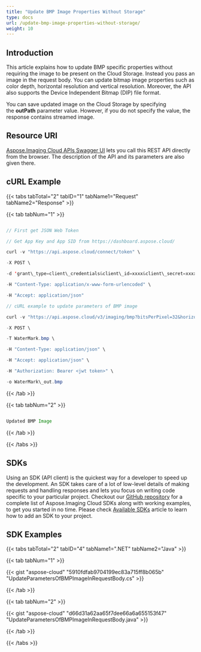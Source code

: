 ```yaml
---
title: "Update BMP Image Properties Without Storage"
type: docs
url: /update-bmp-image-properties-without-storage/
weight: 10
---
```


## **Introduction**
This article explains how to update BMP specific properties without requiring the image to be present on the Cloud Storage. Instead you pass an image in the request body. You can update bitmap image properties such as color depth, horizontal resolution and vertical resolution. Moreover, the API also supports the Device Independent Bitmap (DIP) file format.

You can save updated image on the Cloud Storage by specifying the **outPath** parameter value. However, if you do not specify the value, the response contains streamed image.
## **Resource URI**
[Aspose.Imaging Cloud APIs Swagger UI](https://apireference.aspose.cloud/imaging/#/Bmp/CreateModifiedBmp) lets you call this REST API directly from the browser. The description of the API and its parameters are also given there.
## **cURL Example**
{{< tabs tabTotal="2" tabID="1" tabName1="Request" tabName2="Response" >}}

{{< tab tabNum="1" >}}

```java

// First get JSON Web Token

// Get App Key and App SID from https://dashboard.aspose.cloud/

curl -v "https://api.aspose.cloud/connect/token" \

-X POST \

-d 'grant\_type=client\_credentials&client\_id=xxxx&client\_secret=xxxx' \

-H "Content-Type: application/x-www-form-urlencoded" \

-H "Accept: application/json"

// cURL example to update parameters of BMP image

curl -v "https://api.aspose.cloud/v3/imaging/bmp?bitsPerPixel=32&horizontalResolution=300&verticalResolution=300" \

-X POST \

-T WaterMark.bmp \

-H "Content-Type: application/json" \

-H "Accept: application/json" \

-H "Authorization: Bearer <jwt token>" \

-o WaterMark\_out.bmp

```

{{< /tab >}}

{{< tab tabNum="2" >}}

```java

Updated BMP Image

```

{{< /tab >}}

{{< /tabs >}}
## **SDKs**
Using an SDK (API client) is the quickest way for a developer to speed up the development. An SDK takes care of a lot of low-level details of making requests and handling responses and lets you focus on writing code specific to your particular project. Checkout our [GitHub repository](https://github.com/aspose-imaging-cloud) for a complete list of Aspose.Imaging Cloud SDKs along with working examples, to get you started in no time. Please check [Available SDKs](/available-sdks/) article to learn how to add an SDK to your project.
## **SDK Examples**
{{< tabs tabTotal="2" tabID="4" tabName1=".NET" tabName2="Java" >}}

{{< tab tabNum="1" >}}

{{< gist "aspose-cloud" "5910fdfab9704199ec83a715ff8b065b" "UpdateParametersOfBMPImageInRequestBody.cs" >}}

{{< /tab >}}

{{< tab tabNum="2" >}}

{{< gist "aspose-cloud" "d66d31a62aa65f7dee66a6a655153f47" "UpdateParametersOfBMPImageInRequestBody.java" >}}

{{< /tab >}}

{{< /tabs >}}
